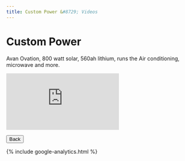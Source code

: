 ```yaml
---
title: Custom Power &#8729; Videos 
---
```


<link href="../styles/custom.css" rel="stylesheet" />

# Custom Power 
Avan Ovation, 800 watt solar, 560ah lithium, runs the Air conditioning, microwave and more.

<div class="iframeVideo">
<iframe src="https://www.youtube.com/embed/IkwsxOCcmOQ"
frameborder="0" 
allow="accelerometer; autoplay; clipboard-write; encrypted-media; gyroscope; picture-in-picture" allowfullscreen>
</iframe>
</div>

<a href="/#videos"><button class="nav-button"><i class="arrow arrow-left"></i> Back</button></a>

{% include google-analytics.html %}
